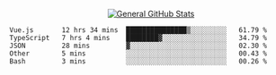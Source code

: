 <p align="center">
  <a href="https://github.com/AndyDevv">
    <img src="https://github-readme-stats.vercel.app/api?username=AndyDevv&custom_title=General%20GitHub%20Stats&theme=aura_dark" alt="General GitHub Stats">
  </a>
</p>

<!--START_SECTION:waka-->
```text
Vue.js       12 hrs 34 mins  ███████████████▒░░░░░░░░░   61.79 % 
TypeScript   7 hrs 4 mins    ████████▓░░░░░░░░░░░░░░░░   34.79 % 
JSON         28 mins         ▓░░░░░░░░░░░░░░░░░░░░░░░░   02.30 % 
Other        5 mins          ░░░░░░░░░░░░░░░░░░░░░░░░░   00.43 % 
Bash         3 mins          ░░░░░░░░░░░░░░░░░░░░░░░░░   00.26 % 
```
<!--END_SECTION:waka-->
